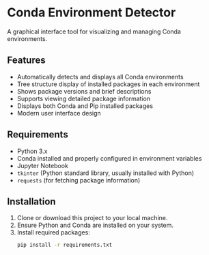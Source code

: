 # Conda Environment Detector

A graphical interface tool for visualizing and managing Conda environments.

## Features

- Automatically detects and displays all Conda environments
- Tree structure display of installed packages in each environment
- Shows package versions and brief descriptions
- Supports viewing detailed package information
- Displays both Conda and Pip installed packages
- Modern user interface design

## Requirements

- Python 3.x
- Conda installed and properly configured in environment variables
- Jupyter Notebook
- `tkinter` (Python standard library, usually installed with Python)
- `requests` (for fetching package information)

## Installation

1. Clone or download this project to your local machine.
2. Ensure Python and Conda are installed on your system.
3. Install required packages:
   ```bash
   pip install -r requirements.txt

